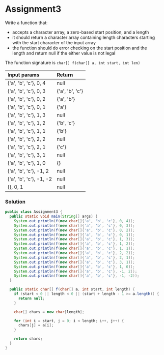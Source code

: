 # Assignment3

Write a function that:

* accepts a character array, a zero-based start position, and a length
* it should return a character array containing length characters starting with the start character of the input array
* the function should do error checking on the start position and the length and return null if the either value is not legal

The function signature is `char[] f(char[] a, int start, int len)`

| Input params | Return |
|:-------------|:-------------|
| {'a', 'b', 'c'}, 0, 4 | null |
| {'a', 'b', 'c'}, 0, 3 | {'a', 'b', 'c'} |
| {'a', 'b', 'c'}, 0, 2 | {'a', 'b'} |
| {'a', 'b', 'c'}, 0, 1 | {'a'} |
| {'a', 'b', 'c'}, 1, 3 | null |
| {'a', 'b', 'c'}, 1, 2 | {'b', 'c'} |
| {'a', 'b', 'c'}, 1, 1 | {'b'} |
| {'a', 'b', 'c'}, 2, 2 | null |
| {'a', 'b', 'c'}, 2, 1 | {'c'} |
| {'a', 'b', 'c'}, 3, 1 | null |
| {'a', 'b', 'c'}, 1, 0 | {} |
| {'a', 'b', 'c'}, -1, 2 | null |
| {'a', 'b', 'c'}, -1, -2 | null |
| {}, 0, 1 | null |

### Solution

```java
public class Assignment3 {
  public static void main(String[] args) {
    System.out.println(f(new char[]{'a', 'b', 'c'}, 0, 4));
    System.out.println(f(new char[]{'a', 'b', 'c'}, 0, 3));
    System.out.println(f(new char[]{'a', 'b', 'c'}, 0, 2));
    System.out.println(f(new char[]{'a', 'b', 'c'}, 0, 1));
    System.out.println(f(new char[]{'a', 'b', 'c'}, 1, 3));
    System.out.println(f(new char[]{'a', 'b', 'c'}, 1, 2));
    System.out.println(f(new char[]{'a', 'b', 'c'}, 1, 1));
    System.out.println(f(new char[]{'a', 'b', 'c'}, 2, 2));
    System.out.println(f(new char[]{'a', 'b', 'c'}, 2, 1));
    System.out.println(f(new char[]{'a', 'b', 'c'}, 3, 1));
    System.out.println(f(new char[]{'a', 'b', 'c'}, 1, 0));
    System.out.println(f(new char[]{'a', 'b', 'c'}, -1, 2));
    System.out.println(f(new char[]{'a', 'b', 'c'}, -1, -2));
  }

  public static char[] f(char[] a, int start, int length) {
    if (start < 0 || length < 0 || (start + length - 1 >= a.length)) {
      return null;
    }

    char[] chars = new char[length];

    for (int i = start, j = 0; i < length; i++, j++) {
      chars[j] = a[i];
    }

    return chars;
  }
}
```
